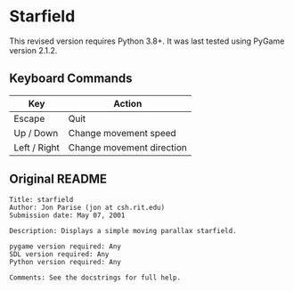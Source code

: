 # Starfield

This revised version requires Python 3.8+. It was last tested using PyGame
version 2.1.2.

## Keyboard Commands

| Key           | Action                        |
| ------------- | ----------------------------- |
| Escape        | Quit                          |
| Up / Down     | Change movement speed         |
| Left / Right  | Change movement direction     |

## Original README

```
Title: starfield
Author: Jon Parise (jon at csh.rit.edu)
Submission date: May 07, 2001

Description: Displays a simple moving parallax starfield.

pygame version required: Any
SDL version required: Any
Python version required: Any

Comments: See the docstrings for full help.
```
